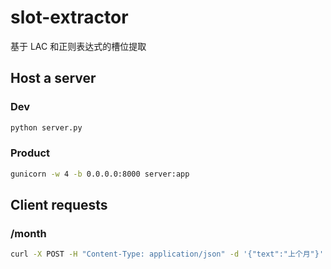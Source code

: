 # slot-extractor

基于 LAC 和正则表达式的槽位提取

## Host a server

### Dev

```bash
python server.py
```

### Product

```bash
gunicorn -w 4 -b 0.0.0.0:8000 server:app
```

## Client requests

### /month

```bash
curl -X POST -H "Content-Type: application/json" -d '{"text":"上个月"}' http://localhost:5000/month
```
